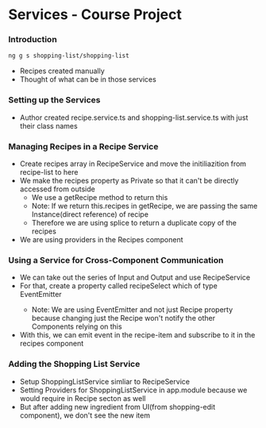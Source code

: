 # Services - Course Project

### Introduction

```sh
ng g s shopping-list/shopping-list
```
* Recipes created manually
* Thought of what can be in those services

### Setting up the Services

* Author created recipe.service.ts and shopping-list.service.ts with just their class names

### Managing Recipes in a Recipe Service

* Create recipes array in RecipeService and move the initiliazition from recipe-list to here
* We make the recipes property as Private so that it can't be directly accessed from outside
  * We use a getRecipe method to return this
  * Note: If we return this.recipes in getRecipe, we are passing the same Instance(direct reference) of recipe
  * Therefore we are using splice to return a duplicate copy of the recipes
* We are using providers in the Recipes component

### Using a Service for Cross-Component Communication

* We can take out the series of Input and Output and use RecipeService
* For that, create a property called recipeSelect which of type EventEmitter<Recipe>
  * Note: We are using EventEmitter and not just Recipe property because changing just the Recipe won't notify the other Components relying on this
* With this, we can emit event in the recipe-item and subscribe to it in the recipes component

### Adding the Shopping List Service

* Setup ShoppingListService simliar to RecipeService
* Setting Providers for ShoppingListService in app.module because we would require in Recipe secton as well
* But after adding new ingredient from UI(from shopping-edit component), we don't see the new item